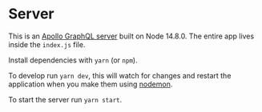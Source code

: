 # Server

This is an [Apollo GraphQL server](https://www.apollographql.com/docs/apollo-server/) built on Node 14.8.0. The entire app lives inside the `index.js` file.

Install dependencies with `yarn` (or `npm`).

To develop run `yarn dev`, this will watch for changes and restart the application when you make them using [nodemon](https://github.com/remy/nodemon).

To start the server run `yarn start`.
